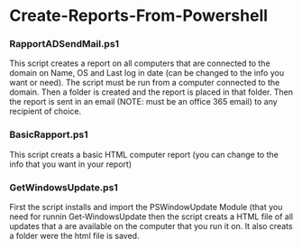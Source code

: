 # Create-Reports-From-Powershell

<h3> RapportADSendMail.ps1 </h3>

This script creates a report on all computers that are connected to the domain on Name, OS and Last log in date (can be changed to the info you want or need). The script must be run from a computer connected to the domain. Then a folder is created and the report is placed in that folder. Then the report is sent in an email (NOTE: must be an office 365 email) to any recipient of choice.


<h3> BasicRapport.ps1 </h3>

This script creats a basic HTML computer report (you can change to the info that you want in your report)

<h3> GetWindowsUpdate.ps1 </h3>

First the script installs and import the PSWindowUpdate Module (that you need for runnin Get-WindowsUpdate then the script creats a HTML file of all updates that a are available on the computer that you run it on. It also creats a folder were the html file is saved.

